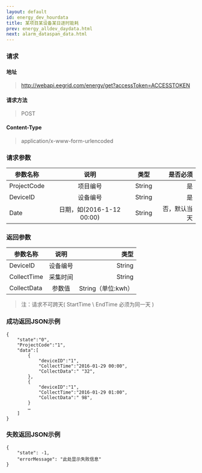 ```yaml
---
layout: default
id: energy_dev_hourdata
title: 某项目某设备某日逐时能耗
prev: energy_alldev_daydata.html
next: alarm_dataspan_data.html
---
```


### 请求
#### 地址
> http://webapi.eegrid.com/energy/get?accessToken=ACCESSTOKEN

#### 请求方法
> POST

#### Content-Type
> application/x-www-form-urlencoded

### 请求参数
| 参数名称        | 说明           | 类型  |   是否必须  |
| ------------- |:-------------:|:------:|-----:|
| ProjectCode      | 项目编号 | String |  是   |
| DeviceID      | 设备编号 | String |  是   |
| Date      | 日期，如(2016-1-12 00:00) | String |  否，默认当天   |

### 返回参数
| 参数名称        | 说明           | 类型  |
| ------------- |:-------------:| -----:|
| DeviceID      | 设备编号 | String |
| CollectTime      | 采集时间      | String |
| CollectData      | 参数值 | String（单位:kwh） |

> 注：请求不可跨天( StartTime \ EndTime 必须为同一天 )

### 成功返回JSON示例
```
{
    "state":"0",
    "ProjectCode":"1",
    "data":[
        {
            "deviceID":"1",
            "CollectTime":"2016-01-29 00:00",
            "CollectData":" "32",
        },
        {
            "deviceID":"1",
            "CollectTime":"2016-01-29 01:00",
            "CollectData":" 98",
        }
        …
    ]
}

```

### 失败返回JSON示例 
```
{
    "state": -1,
    "errorMessage": "此处显示失败信息"
}
```
